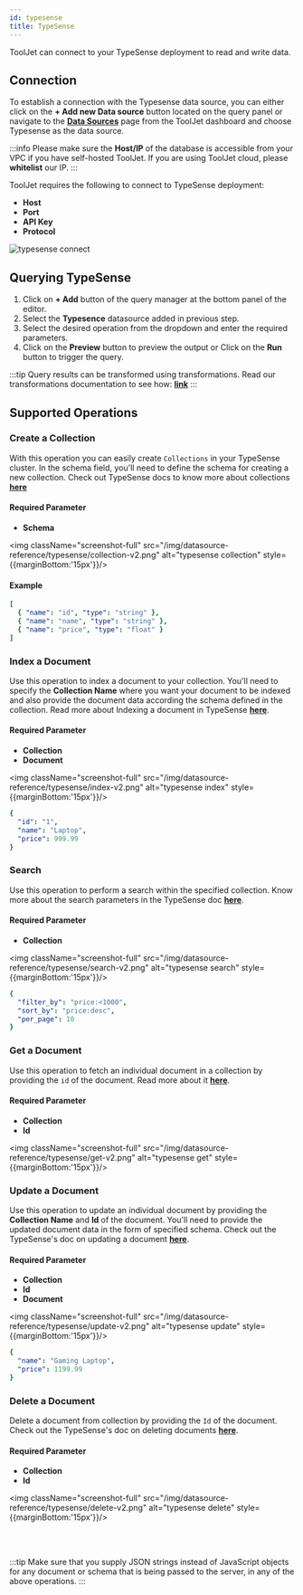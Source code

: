 ```yaml
---
id: typesense
title: TypeSense
---
```


ToolJet can connect to your TypeSense deployment to read and write data.

<div >

## Connection 

To establish a connection with the Typesense data source, you can either click on the **+ Add new Data source** button located on the query panel or navigate to the **[Data Sources](/docs/data-sources/overview)** page from the ToolJet dashboard and choose Typesense as the data source.

:::info
Please make sure the **Host/IP** of the database is accessible from your VPC if you have self-hosted ToolJet. If you are using ToolJet cloud, please **whitelist** our IP.
:::

ToolJet requires the following to connect to TypeSense deployment: 
- **Host**
- **Port**
- **API Key**
- **Protocol**

<img className="screenshot-full" src="/img/datasource-reference/typesense/connect-v2.png" alt="typesense connect" />

</div>

<div >

## Querying TypeSense 

1. Click on **+ Add** button of the query manager at the bottom panel of the editor.
2. Select the **Typesence** datasource added in previous step.
3. Select the desired operation from the dropdown and enter the required parameters.
4. Click on the **Preview** button to preview the output or Click on the **Run** button to trigger the query.

:::tip
Query results can be transformed using transformations. Read our transformations documentation to see how: **[link](/docs/tutorial/transformations)**
:::

</div>

<div >

## Supported Operations

### Create a Collection

With this operation you can easily create `Collections` in your TypeSense cluster. In the schema field, you'll need to define the schema for creating a new collection. Check out TypeSense docs to know more about collections **[here](https://typesense.org/docs/0.22.2/api/collections.html#create-a-collection)**

#### Required Parameter
- **Schema**

<img className="screenshot-full" src="/img/datasource-reference/typesense/collection-v2.png" alt="typesense collection" style={{marginBottom:'15px'}}/>

#### Example

```yaml
[
  { "name": "id", "type": "string" },
  { "name": "name", "type": "string" },
  { "name": "price", "type": "float" }
]
```

### Index a Document

Use this operation to index a document to your collection. You'll need to specify the **Collection Name** where you want your document to be indexed and also provide the document data according the schema defined in the collection. Read more about Indexing a document in TypeSense **[here](
https://typesense.org/docs/0.22.2/api/documents.html#index-a-single-document)**.

#### Required Parameter
- **Collection**
- **Document**

<img className="screenshot-full" src="/img/datasource-reference/typesense/index-v2.png" alt="typesense index" style={{marginBottom:'15px'}}/>

```yaml
{
  "id": "1",
  "name": "Laptop",
  "price": 999.99
}
```

### Search

Use this operation to perform a search within the specified collection. Know more about the search parameters in the TypeSense doc **[here](https://typesense.org/docs/0.22.2/api/documents.html#search)**.

#### Required Parameter
- **Collection**

<img className="screenshot-full" src="/img/datasource-reference/typesense/search-v2.png" alt="typesense search" style={{marginBottom:'15px'}}/>

```yaml
{
  "filter_by": "price:<1000",
  "sort_by": "price:desc",
  "per_page": 10
}
```

### Get a Document

Use this operation to fetch an individual document in a collection by providing the `id` of the document. Read more about it **[here](https://typesense.org/docs/0.22.2/api/documents.html#retrieve-a-document)**.

#### Required Parameter
- **Collection**
- **Id**

<img className="screenshot-full" src="/img/datasource-reference/typesense/get-v2.png" alt="typesense get" style={{marginBottom:'15px'}}/>


### Update a Document

Use this operation to update an individual document by providing the **Collection Name** and **Id** of the document. You'll need to provide the updated document data in the form of specified schema. Check out the TypeSense's doc on updating a document **[here](https://typesense.org/docs/0.22.2/api/documents.html#update-a-document)**.

#### Required Parameter
- **Collection**
- **Id**
- **Document**

<img className="screenshot-full" src="/img/datasource-reference/typesense/update-v2.png" alt="typesense update" style={{marginBottom:'15px'}}/>

```yaml
{
  "name": "Gaming Laptop",
  "price": 1199.99
}
```

### Delete a Document

Delete a document from collection by providing the `Id` of the document. Check out the TypeSense's doc on deleting documents **[here](https://typesense.org/docs/0.22.2/api/documents.html#delete-documents)**.

#### Required Parameter
- **Collection**
- **Id**

<img className="screenshot-full" src="/img/datasource-reference/typesense/delete-v2.png" alt="typesense delete" style={{marginBottom:'15px'}}/>

<br/><br/>

:::tip
Make sure that you supply JSON strings instead of JavaScript objects for any document or schema that is being passed to the server, in any of the above operations.
:::

</div>